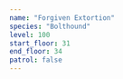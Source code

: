 ```yaml
---
name: "Forgiven Extortion"
species: "Bolthound"
level: 100
start_floor: 31
end_floor: 34
patrol: false
---
```


